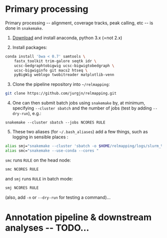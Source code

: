 # Primary processing
Primary processing -- alignment, coverage tracks, peak calling, etc -- is done in `snakemake`.

1. [Download](https://www.continuum.io) and install anaconda, python 3.x (=not 2.x)

2. Install packages:
  ```bash
  conda install 'bwa < 0.7' samtools \
      fastx_toolkit trim-galore seqtk idr \
      ucsc-bedgraphtobigwig ucsc-bigwigtobedgraph \
      ucsc-bigwiginfo git macs2 htseq \
      pyBigWig weblogo twobitreader matplotlib-venn
  ```

3. Clone the pipeline repository into `~/relmapping`:
  ```bash
  git clone https://github.com/jurgjn/relmapping.git
  ```

4. One can then submit batch jobs using `snakemake` by, at minimum, specifying `--cluster sbatch` and the number of jobs (test by adding `--dry-run`), e.g.:
  ```
  snakemake --cluster sbatch --jobs NCORES RULE
  ```

5. These two aliases (for `~/.bash_aliases`) add a few things, such as logging in sensible places :
  ```bash
  alias smj="snakemake --cluster 'sbatch -o $HOME/relmapping/logs/slurm_%j_%N.out.txt -e $HOME/relmapping/logs/slurm_%j_%N.err.txt' --use-conda --jobs "   
  alias smc="snakemake --use-conda --cores "
  ```
`smc` runs `RULE` on the head node:
  ```bash
  smc NCORES RULE
  ```
and `smj` runs `RULE` in batch mode:
  ```bash
  smj NCORES RULE
  ```
(also, add `-n` or `--dry-run` for testing a command)...

# Annotation pipeline & downstream analyses -- TODO...
